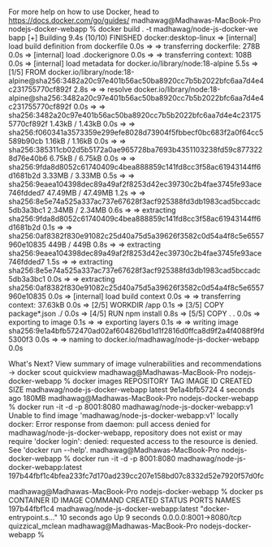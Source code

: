 For more help on how to use Docker, head to https://docs.docker.com/go/guides/
madhawag@Madhawas-MacBook-Pro nodejs-docker-webapp % docker build . -t madhawag/node-js-docker-we
bapp
[+] Building 9.4s (10/10) FINISHED                                                                                                 docker:desktop-linux
 => [internal] load build definition from dockerfile                                                                                               0.0s
 => => transferring dockerfile: 278B                                                                                                               0.0s
 => [internal] load .dockerignore                                                                                                                  0.0s
 => => transferring context: 108B                                                                                                                  0.0s
 => [internal] load metadata for docker.io/library/node:18-alpine                                                                                  5.5s
 => [1/5] FROM docker.io/library/node:18-alpine@sha256:3482a20c97e401b56ac50ba8920cc7b5b2022bfc6aa7d4e4c231755770cf892f                            2.8s
 => => resolve docker.io/library/node:18-alpine@sha256:3482a20c97e401b56ac50ba8920cc7b5b2022bfc6aa7d4e4c231755770cf892f                            0.0s
 => => sha256:3482a20c97e401b56ac50ba8920cc7b5b2022bfc6aa7d4e4c231755770cf892f 1.43kB / 1.43kB                                                     0.0s
 => => sha256:f060341a3573359e299efe8028d73904f5fbbecf0bc683f2a0f64cc5589b90cb 1.16kB / 1.16kB                                                     0.0s
 => => sha256:385311cb02d5b5172a0ae965728ba7693b4351103238fd59c8773228d76e40b6 6.75kB / 6.75kB                                                     0.0s
 => => sha256:9fda8d8052c61740409c4bea888859c141fd8cc3f58ac61943144ff6d1681b2d 3.33MB / 3.33MB                                                     0.5s
 => => sha256:9eaea104398dec89a49af2f8253d42ec39730c2b4fae3745fe93ace746fdded7 47.49MB / 47.49MB                                                   1.2s
 => => sha256:8e5e74a525a337ac737e67628f3acf925388fd3db1983cad5bccadc5db3a3bc1 2.34MB / 2.34MB                                                     0.6s
 => => extracting sha256:9fda8d8052c61740409c4bea888859c141fd8cc3f58ac61943144ff6d1681b2d                                                          0.1s
 => => sha256:0af8382f830e91082c25d40a75d5a39626f3582c0d54a4f8c5e6557960e10835 449B / 449B                                                         0.8s
 => => extracting sha256:9eaea104398dec89a49af2f8253d42ec39730c2b4fae3745fe93ace746fdded7                                                          1.5s
 => => extracting sha256:8e5e74a525a337ac737e67628f3acf925388fd3db1983cad5bccadc5db3a3bc1                                                          0.0s
 => => extracting sha256:0af8382f830e91082c25d40a75d5a39626f3582c0d54a4f8c5e6557960e10835                                                          0.0s
 => [internal] load build context                                                                                                                  0.0s
 => => transferring context: 37.63kB                                                                                                               0.0s
 => [2/5] WORKDIR /app                                                                                                                             0.1s
 => [3/5] COPY package*.json ./                                                                                                                    0.0s
 => [4/5] RUN npm install                                                                                                                          0.8s
 => [5/5] COPY . .                                                                                                                                 0.0s
 => exporting to image                                                                                                                             0.1s
 => => exporting layers                                                                                                                            0.1s
 => => writing image sha256:9e1a4bfb572470ad02af604826bd1d1f2816d0ffca8d9f2a4f4088f9fd5300f3                                                       0.0s
 => => naming to docker.io/madhawag/node-js-docker-webapp                                                                                          0.0s

What's Next?
  View summary of image vulnerabilities and recommendations → docker scout quickview
madhawag@Madhawas-MacBook-Pro nodejs-docker-webapp % docker images
REPOSITORY                       TAG       IMAGE ID       CREATED         SIZE
madhawag/node-js-docker-webapp   latest    9e1a4bfb5724   4 seconds ago   180MB
madhawag@Madhawas-MacBook-Pro nodejs-docker-webapp % docker run -it -d -p 8001:8080 madhawag/node-js-docker-webapp:v1
Unable to find image 'madhawag/node-js-docker-webapp:v1' locally
docker: Error response from daemon: pull access denied for madhawag/node-js-docker-webapp, repository does not exist or may require 'docker login': denied: requested access to the resource is denied.
See 'docker run --help'.
madhawag@Madhawas-MacBook-Pro nodejs-docker-webapp % docker run -it -d -p 8001:8080 madhawag/node-js-docker-webapp:latest
197b44fbf1c4bfea233fc7d170ad239cc207e158bd07c8332d52e7920f57d0fc

madhawag@Madhawas-MacBook-Pro nodejs-docker-webapp % docker ps
CONTAINER ID   IMAGE                                   COMMAND                  CREATED          STATUS         PORTS                    NAMES
197b44fbf1c4   madhawag/node-js-docker-webapp:latest   "docker-entrypoint.s…"   10 seconds ago   Up 9 seconds   0.0.0.0:8001->8080/tcp   quizzical_mclean
madhawag@Madhawas-MacBook-Pro nodejs-docker-webapp % 